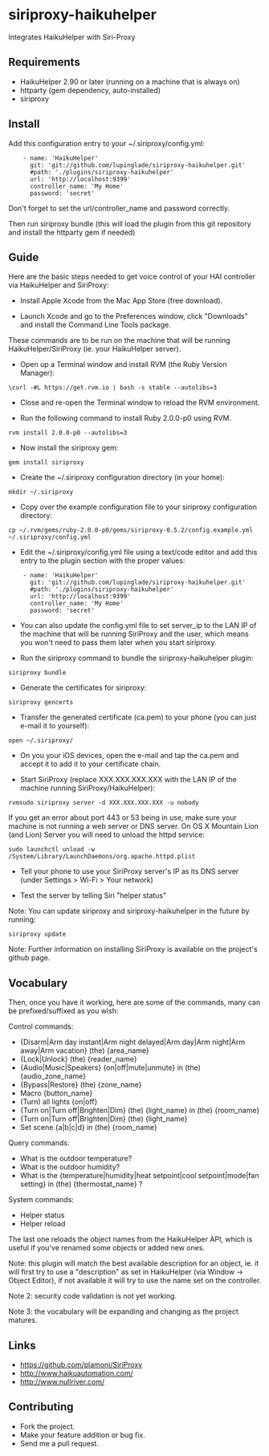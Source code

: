 # siriproxy-haikuhelper

Integrates HaikuHelper with Siri-Proxy

## Requirements

* HaikuHelper 2.90 or later (running on a machine that is always on)
* httparty (gem dependency, auto-installed)
* siriproxy

## Install

Add this configuration entry to your ~/.siriproxy/config.yml:

```
    - name: 'HaikuHelper'
      git: 'git://github.com/lupinglade/siriproxy-haikuhelper.git'
      #path: './plugins/siriproxy-haikuhelper'
      url: 'http://localhost:9399'
      controller_name: 'My Home'
      password: 'secret'
```

Don't forget to set the url/controller_name and password correctly.

Then run siriproxy bundle (this will load the plugin from this git repository and install the httparty gem if needed)

## Guide

Here are the basic steps needed to get voice control of your HAI controller via HaikuHelper and SiriProxy:

* Install Apple Xcode from the Mac App Store (free download).

* Launch Xcode and go to the Preferences window, click "Downloads" and install the Command Line Tools package.

These commands are to be run on the machine that will be running HaikuHelper/SiriProxy (ie. your HaikuHelper server).

* Open up a Terminal window and install RVM (the Ruby Version Manager):

```
\curl -#L https://get.rvm.io | bash -s stable --autolibs=3
```

* Close and re-open the Terminal window to reload the RVM environment.

* Run the following command to install Ruby 2.0.0-p0 using RVM.

```
rvm install 2.0.0-p0 --autolibs=3

```

* Now install the siriproxy gem:

```
gem install siriproxy
```

* Create the ~/.siriproxy configuration directory (in your home):

```
mkdir ~/.siriproxy
```

* Copy over the example configuration file to your siriproxy configuration directory:

```
cp ~/.rvm/gems/ruby-2.0.0-p0/gems/siriproxy-0.5.2/config.example.yml ~/.siriproxy/config.yml
```

* Edit the ~/.siriproxy/config.yml file using a text/code editor and add this entry to the plugin section with the proper values:

```
    - name: 'HaikuHelper'
      git: 'git://github.com/lupinglade/siriproxy-haikuhelper.git'
      #path: './plugins/siriproxy-haikuhelper'
      url: 'http://localhost:9399'
      controller_name: 'My Home'
      password: 'secret'
```

* You can also update the config.yml file to set server_ip to the LAN IP of the machine that will be running SiriProxy and the user, which means you won't need to pass them later when you start siriproxy.

* Run the siriproxy command to bundle the siriproxy-haikuhelper plugin:

```
siriproxy bundle
```

* Generate the certificates for siriproxy:

```
siriproxy gencerts
```

* Transfer the generated certificate (ca.pem) to your phone (you can just e-mail it to yourself):

```
open ~/.siriproxy/
```

* On you your iOS devices, open the e-mail and tap the ca.pem and accept it to add it to your certificate chain.

* Start SiriProxy (replace XXX.XXX.XXX.XXX with the LAN IP of the machine running SiriProxy/HaikuHelper):

```
rvmsudo siriproxy server -d XXX.XXX.XXX.XXX -u nobody
```

If you get an error about port 443 or 53 being in use, make sure your machine is not running a web server or DNS server. On OS X Mountain Lion (and Lion) Server you will need to unload the httpd service:

```
sudo launchctl unload -w /System/Library/LaunchDaemons/org.apache.httpd.plist
```

* Tell your phone to use your SiriProxy server's IP as its DNS server (under Settings > Wi-Fi > Your network)

* Test the server by telling Siri "helper status"

Note: You can update siriproxy and siriproxy-haikuhelper in the future by running:

```
siriproxy update
```

Note: Further information on installing SiriProxy is available on the project's github page. 

## Vocabulary

Then, once you have it working, here are some of the commands, many can be prefixed/suffixed as you wish:

Control commands:

* {Disarm|Arm day instant|Arm night delayed|Arm day|Arm night|Arm away|Arm vacation} (the) {area_name}
* {Lock|Unlock} (the) {reader_name}
* {Audio|Music|Speakers} {on|off|mute|unmute} in (the) {audio_zone_name}
* {Bypass|Restore} (the) {zone_name}
* Macro {button_name}
* (Turn) all lights {on|off}
* {Turn on|Turn off|Brighten|Dim} (the) {light_name} in (the) {room_name}
* {Turn on|Turn off|Brighten|Dim} (the) {light_name}
* Set scene {a|b|c|d} in (the) {room_name}

Query commands:

* What is the outdoor temperature?
* What is the outdoor humidity?
* What is the {temperature|humidity|heat setpoint|cool setpoint|mode|fan setting} in (the) {thermostat_name} ?

System commands:

* Helper status
* Helper reload

The last one reloads the object names from the HaikuHelper API, which is useful if you've renamed some objects or added new ones.

Note: this plugin will match the best available description for an object, ie. it will first try to use a "description" as set in HaikuHelper (via Window -> Object Editor), if not available it will try to use the name set on the controller.

Note 2: security code validation is not yet working.

Note 3: the vocabulary will be expanding and changing as the project matures.

## Links

* https://github.com/plamoni/SiriProxy
* http://www.haikuautomation.com/
* http://www.nullriver.com/

## Contributing

* Fork the project.
* Make your feature addition or bug fix.
* Send me a pull request.
